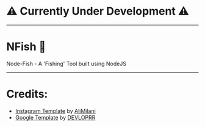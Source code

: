 # :warning: Currently Under Development :warning:

---

# NFish :fishing_pole_and_fish:
Node-Fish - A 'Fishing' Tool built using NodeJS

---

# Credits:
- [Instagram Template](https://github.com/AliMilani/fake-instagram) by [AliMilani](https://github.com/AliMilani)
- [Google Template](https://github.com/DEVLOPRR/NFish/tree/main/.template-src/google) by [DEVLOPRR](https://github.com/DEVLOPRR)

